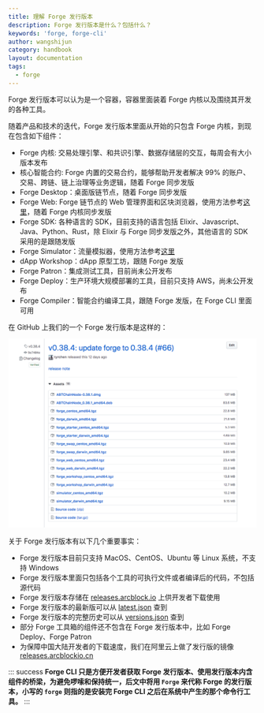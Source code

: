 ```yaml
---
title: 理解 Forge 发行版本
description: Forge 发行版本是什么？包括什么？
keywords: 'forge, forge-cli'
author: wangshijun
category: handbook
layout: documentation
tags:
  - forge
---
```


Forge 发行版本可以认为是一个容器，容器里面装着 Forge 内核以及围绕其开发的各种工具。

随着产品和技术的迭代，Forge 发行版本里面从开始的只包含 Forge 内核，到现在包含如下组件：

- Forge 内核: 交易处理引擎、和共识引擎、数据存储层的交互，每周会有大小版本发布
- 核心智能合约: Forge 内置的交易合约，能够帮助开发者解决 99% 的账户、交易、跨链、链上治理等业务逻辑，随着 Forge 同步发版
- Forge Desktop：桌面版链节点，随着 Forge 同步发版
- Forge Web: Forge 链节点的 Web 管理界面和区块浏览器，使用方法参考[这里](../8-explorer-other-tooling/forge-web)，随着 Forge 内核同步发版
- Forge SDK: 各种语言的 SDK，目前支持的语言包括 Elixir、Javascript、Java、Python、Rust，除 Elixir 与 Forge 同步发版之外，其他语言的 SDK 采用的是跟随发版
- Forge Simulator：流量模拟器，使用方法参考[这里](../8-explorer-other-tooling/simulator)
- dApp Workshop：dApp 原型工坊，跟随 Forge 发版
- Forge Patron：集成测试工具，目前尚未公开发布
- Forge Deploy：生产环境大规模部署的工具，目前只支持 AWS，尚未公开发布
- Forge Compiler：智能合约编译工具，跟随 Forge 发版，在 Forge CLI 里面可用

在 GitHub 上我们的一个 Forge 发行版本是这样的：

![](./images/github-release.png)

关于 Forge 发行版本有以下几个重要事实：

- Forge 发行版本目前只支持 MacOS、CentOS、Ubuntu 等 Linux 系统，不支持 Windows
- Forge 发行版本里面只包括各个工具的可执行文件或者编译后的代码，不包括源代码
- Forge 发行版本存储在 [releases.arcblock.io](http://releases.arcblock.io/forge) 上供开发者下载使用
- Forge 发行版本的最新版可以从 [latest.json](http://releases.arcblock.io/forge/latest.json) 查到
- Forge 发行版本的完整历史可以从 [versions.json](http://releases.arcblock.io/forge/versions.json) 查到
- 部分 Forge 工具箱的组件还不包含在 Forge 发行版本中，比如 Forge Deploy、Forge Patron
- 为保障中国大陆开发者的下载速度，我们在阿里云上做了发行版的镜像 [releases.arcblockio.cn](https://releases.arcblockio.cn/forge/latest.json)

::: success
**Forge CLI 只是方便开发者获取 Forge 发行版本、使用发行版本内含组件的桥梁，为避免啰嗦和保持统一，后文中将用 `Forge` 来代称 Forge 的发行版本，小写的 `forge` 则指的是安装完 Forge CLI 之后在系统中产生的那个命令行工具。**
:::
